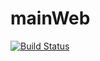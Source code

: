 # mainWeb
[![Build Status](https://travis-ci.org/onebytecode/mainWeb.svg?branch=master)](https://travis-ci.org/onebytecode/mainWeb)
